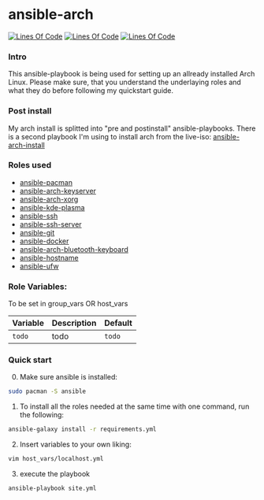 # ansible-arch
[![Lines Of Code](https://tokei.rs/b1/github/MayNiklas/ansible-arch?category=lines)](https://github.com/XAMPPRocky/tokei)
[![Lines Of Code](https://tokei.rs/b1/github/MayNiklas/ansible-arch?category=code)](https://github.com/XAMPPRocky/tokei)
[![Lines Of Code](https://tokei.rs/b1/github/MayNiklas/ansible-arch?category=files)](https://github.com/XAMPPRocky/tokei)

### Intro
This ansible-playbook is being used for setting up an allready installed Arch Linux. Please make sure, that you understand the underlaying roles and what they do before following my quickstart guide.

### Post install
My arch install is splitted into "pre and postinstall" ansible-playbooks. 
There is a second playbook I'm using to install arch from the live-iso:
[ansible-arch-install](https://github.com/MayNiklas/ansible-arch-install.git)

### Roles used
- [ansible-pacman](https://github.com/MayNiklas/ansible-pacman.git)
- [ansible-arch-keyserver](https://github.com/MayNiklas/ansible-arch-keyserver.git)
- [ansible-arch-xorg](https://github.com/MayNiklas/ansible-arch-xorg.git)
- [ansible-kde-plasma](https://github.com/MayNiklas/ansible-kde-plasma.git)
- [ansible-ssh](https://github.com/MayNiklas/ansible-ssh.git)
- [ansible-ssh-server](https://github.com/MayNiklas/ansible-ssh-server.git)
- [ansible-git](https://github.com/MayNiklas/ansible-git.git)
- [ansible-docker](https://github.com/MayNiklas/ansible-docker.git)
- [ansible-arch-bluetooth-keyboard](https://github.com/MayNiklas/ansible-arch-bluetooth-keyboard.git)
- [ansible-hostname](https://github.com/MayNiklas/ansible-hostname.git)
- [ansible-ufw](https://github.com/MayNiklas/ansible-ufw.git)

### Role Variables:
To be set in group_vars OR host_vars

| Variable       | Description                                  | Default |
|----------------|----------------------------------------------|---------|
|`todo`| todo | `todo` |

### Quick start
0. Make sure ansible is installed:
```bash
sudo pacman -S ansible
```
1. To install all the roles needed at the same time with one command, run the following:
```bash
ansible-galaxy install -r requirements.yml
```
2. Insert variables to your own liking:
```bash
vim host_vars/localhost.yml
```
3. execute the playbook
```bash
ansible-playbook site.yml
```
